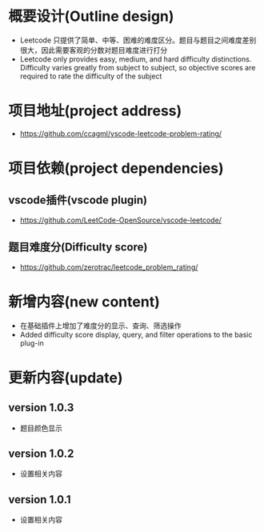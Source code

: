 # 概要设计(Outline design)
- Leetcode 只提供了简单、中等、困难的难度区分。题目与题目之间难度差别很大，因此需要客观的分数对题目难度进行打分
- Leetcode only provides easy, medium, and hard difficulty distinctions. Difficulty varies greatly from subject to subject, so objective scores are required to rate the difficulty of the subject
# 项目地址(project address)
- https://github.com/ccagml/vscode-leetcode-problem-rating/
# 项目依赖(project dependencies)
## vscode插件(vscode plugin)
- https://github.com/LeetCode-OpenSource/vscode-leetcode/
## 题目难度分(Difficulty score)
- https://github.com/zerotrac/leetcode_problem_rating/

# 新增内容(new content)
- 在基础插件上增加了难度分的显示、查询、筛选操作
- Added difficulty score display, query, and filter operations to the basic plug-in

# 更新内容(update)
## version 1.0.3
- 题目颜色显示

## version 1.0.2
- 设置相关内容

## version 1.0.1
- 设置相关内容

<!-- ## 编译插件的相关信息
### 系统信息
```
PRETTY_NAME="Ubuntu 22.04 LTS"
NAME="Ubuntu"
VERSION_ID="22.04"
VERSION="22.04 (Jammy Jellyfish)"
VERSION_CODENAME=jammy
ID=ubuntu
ID_LIKE=debian
HOME_URL="https://www.ubuntu.com/"
SUPPORT_URL="https://help.ubuntu.com/"
BUG_REPORT_URL="https://bugs.launchpad.net/ubuntu/"
PRIVACY_POLICY_URL="https://www.ubuntu.com/legal/terms-and-policies/privacy-policy"
UBUNTU_CODENAME=jammy
```

### node版本
```
    v16.17.0
```
### npm版本
```
    8.15.0
```
### 更新指令
```
sudo npm cache clean -f
sudo npm install -g n
sudo n stable
```

### 安装node依赖
```
    npm install
```
### 编译ts生成js
```
    tsc
```

### 打包生成vscode插件
#### 安装vsce
```
    sudo npm i vsce -g
```
#### 执行打包
```
    vsce package
```

 -->
